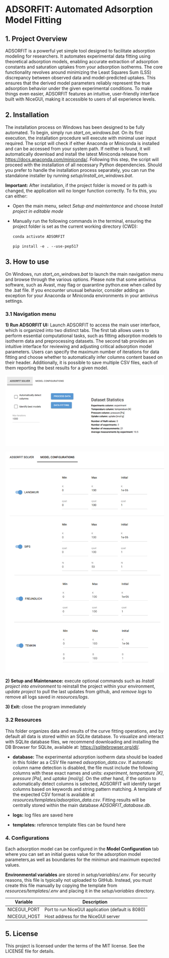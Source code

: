 # ADSORFIT: Automated Adsorption Model Fitting

## 1. Project Overview
ADSORFIT is a powerful yet simple tool designed to facilitate adsorption modeling for researchers. It automates experimental data fitting using theoretical adsorption models, enabling accurate extraction of adsorption constants and saturation uptakes from your adsorption isotherms. The core functionality revolves around minimizing the Least Squares Sum (LSS) discrepancy between observed data and model-predicted uptakes. This ensures that the derived model parameters reliably represent the true adsorption behavior under the given experimental conditions. To make things even easier, ADSORFIT features an intuitive, user-friendly interface built with NiceGUI, making it accessible to users of all experience levels.

## 2. Installation 
The installation process on Windows has been designed to be fully automated. To begin, simply run *start_on_windows.bat.* On its first execution, the installation procedure will execute with minimal user input required. The script will check if either Anaconda or Miniconda is installed and can be accessed from your system path. If neither is found, it will automatically download and install the latest Miniconda release from https://docs.anaconda.com/miniconda/. Following this step, the script will proceed with the installation of all necessary Python dependencies. Should you prefer to handle the installation process separately, you can run the standalone installer by running *setup/install_on_windows.bat*.  

**Important:** After installation, if the project folder is moved or its path is changed, the application will no longer function correctly. To fix this, you can either:

- Open the main menu, select *Setup and maintentance* and choose *Install project in editable mode*
- Manually run the following commands in the terminal, ensuring the project folder is set as the current working directory (CWD):

    `conda activate ADSORFIT`

    `pip install -e . --use-pep517` 

## 3. How to use
On Windows, run *start_on_windows.bat* to launch the main navigation menu and browse through the various options. Please note that some antivirus software, such as Avast, may flag or quarantine python.exe when called by the .bat file. If you encounter unusual behavior, consider adding an exception for your Anaconda or Miniconda environments in your antivirus settings.

### 3.1 Navigation menu

**1) Run ADSORFIT UI:** Launch ADSORFIT to access the main user interface, which is organized into two distinct tabs. The first tab allows users to perform essential computational tasks, such as fitting adsorption models to isotherm data and preprocessing datasets. The second tab provides an intuitive interface for reviewing and adjusting critical adsorption model parameters. Users can specify the maximum number of iterations for data fitting and choose whether to automatically infer columns content based on their header. Additionally, it is possible to save multiple CSV files, each of them reporting the best results for a given model. 

![Solver UI snapshot](ADSORFIT/commons/assets/solver_UI.png)

![Models UI snapshot](ADSORFIT/commons/assets/models_UI.png)

**2) Setup and Maintenance:** execute optional commands such as *Install project into environment* to reinstall the project within your environment, *update project* to pull the last updates from github, and *remove logs* to remove all logs saved in *resources/logs*. 

**3) Exit:** close the program immediately 

### 3.2 Resources
This folder organizes data and results of the curve fitting operations, and by default all data is stored within an SQLite database. To visualize and interact with SQLite database files, we recommend downloading and installing the DB Browser for SQLite, available at: https://sqlitebrowser.org/dl/.


- **database:** The experimental adsorption isotherm data should be loaded in this folder as a CSV file named *adsorption_data.csv*. If automatic column name detection is disabled, the file must include the following columns with these exact names and units: *experiment*, *temperature [K]*, *pressure [Pa]*, and *uptake [mol/g]*. On the other hand, if the option to automatically detect columns is selected, ADSORFIT will identify target columns based on keywords and string pattern matching. A template of the expected CSV format is available at *resources/templates/adsorption_data.csv*. Fitting results will be centrally stored within the main database *ADSORFIT_database.db*. 

- **logs:** log files are saved here

- **templates:** reference template files can be found here

### 4. Configurations
Each adsorption model can be configured in the **Model Configuration** tab where you can set an initial guess value for the adsorption model parameters,as well as boundaries for the minimun and maximum expected values.

**Environmental variables** are stored in *setup/variables/.env*. For security reasons, this file is typically not uploaded to GitHub. Instead, you must create this file manually by copying the template from *resources/templates/.env* and placing it in the *setup/variables* directory.

| Variable              | Description                                              |
|-----------------------|----------------------------------------------------------|
| NICEGUI_PORT          | Port to run NiceGUI application  (default is 8080)       |
| NICEGUI_HOST          | Host address for the NiceGUI server                      |

## 5. License
This project is licensed under the terms of the MIT license. See the LICENSE file for details.



